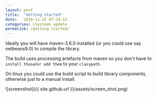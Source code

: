 ```yaml
---
layout: post
title:  "Getting Started"
date:   2018-11-22 07:34:13
categories: LSystems update
permalink: /getting started/
---
```

Ideally you will have maven-3.6.0 installed (or you could use say netbeans9.0) to compile the library.

The build uses processing artefacts from maven so you don't have to `install those`/`or add them` to your `classpath`.

On linux you could use the build script to build library components, otherwise just to a manual install.

![screenshot]({{ site.github.url }}/assets/screen_shot.png)
